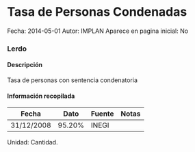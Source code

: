 Tasa de Personas Condenadas
=====

Fecha: 2014-05-01
Autor: IMPLAN
Aparece en pagina inicial: No

### Lerdo

#### Descripción

Tasa de personas con sentencia condenatoria

#### Información recopilada

<table class="table table-hover table-bordered matriz">
  <thead>
    <tr><th>Fecha</th><th>Dato</th><th>Fuente</th><th>Notas</th></tr>
  </thead>
  <tbody>
    <tr><td class="centrado">31/12/2008</td><td class="derecha">95.20%</td><td>INEGI</td><td></td></tr>
  </tbody>
</table>

Unidad: Cantidad.
